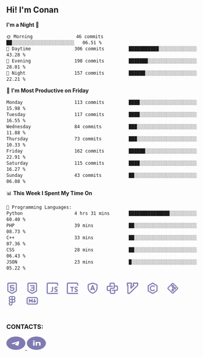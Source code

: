 ## Hi! I'm Conan

<!--START_SECTION:waka-->
**I'm a Night 🦉** 

```text
🌞 Morning                46 commits          ██░░░░░░░░░░░░░░░░░░░░░░░   06.51 % 
🌆 Daytime                306 commits         ███████████░░░░░░░░░░░░░░   43.28 % 
🌃 Evening                198 commits         ███████░░░░░░░░░░░░░░░░░░   28.01 % 
🌙 Night                  157 commits         ██████░░░░░░░░░░░░░░░░░░░   22.21 % 
```
📅 **I'm Most Productive on Friday** 

```text
Monday                   113 commits         ████░░░░░░░░░░░░░░░░░░░░░   15.98 % 
Tuesday                  117 commits         ████░░░░░░░░░░░░░░░░░░░░░   16.55 % 
Wednesday                84 commits          ███░░░░░░░░░░░░░░░░░░░░░░   11.88 % 
Thursday                 73 commits          ███░░░░░░░░░░░░░░░░░░░░░░   10.33 % 
Friday                   162 commits         ██████░░░░░░░░░░░░░░░░░░░   22.91 % 
Saturday                 115 commits         ████░░░░░░░░░░░░░░░░░░░░░   16.27 % 
Sunday                   43 commits          ██░░░░░░░░░░░░░░░░░░░░░░░   06.08 % 
```


📊 **This Week I Spent My Time On** 

```text
💬 Programming Languages: 
Python                   4 hrs 31 mins       ███████████████░░░░░░░░░░   60.40 % 
PHP                      39 mins             ██░░░░░░░░░░░░░░░░░░░░░░░   08.73 % 
C++                      33 mins             ██░░░░░░░░░░░░░░░░░░░░░░░   07.36 % 
CSS                      28 mins             ██░░░░░░░░░░░░░░░░░░░░░░░   06.43 % 
JSON                     23 mins             █░░░░░░░░░░░░░░░░░░░░░░░░   05.22 % 
```


<!--END_SECTION:waka-->


<br>

<div align="left">
  <img src="icons/skills/html.svg" height="30" alt="html5"/>
  <img width="15"/>
  <img src="icons/skills/css.svg" height="30" alt="css"/>
    <img width="15"/>
  <img src="icons/skills/javascript.svg" height="30" alt="javascript"/>
  <img width="15"/>
  <img src="icons/skills/typescript.svg" height="30" alt="typescript"/>
  <img width="15"/>
  <img src="icons/skills/angular.svg" height="30" alt="angular"/>
  <img width="15"/>
  <img src="icons/skills/python.svg" height="30" alt="python"/>
  <img width="15"/>
  <img src="icons/skills/vim.svg" height="30" alt="vim"  />
  <img width="15"/>
  <img src="icons/skills/c.svg" height="30" alt="c"/>
  <img width="15"/>
  <img src="icons/skills/git.svg" height="30" alt="git"/>
  <img width="15"/>
  <img src="icons/skills/figma.svg" height="30" alt="figma"/>
  <img width="15"/>
  <img src="icons/skills/markdown.svg" height="30" alt="markdown"/>
</div>

<br>


### CONTACTS:

<div align="left">
  <a href="https://t.me/gkkconan">
    <img src="icons/contacts/telegram.svg" width="50" height="35" alt="telegram"/>
  </a>
  <a href="https://www.linkedin.com/in/gkkconan">
    <img src="icons/contacts/linkedin.svg" width="50" height="35" alt="linkedin"/>
  </a>
</div>
